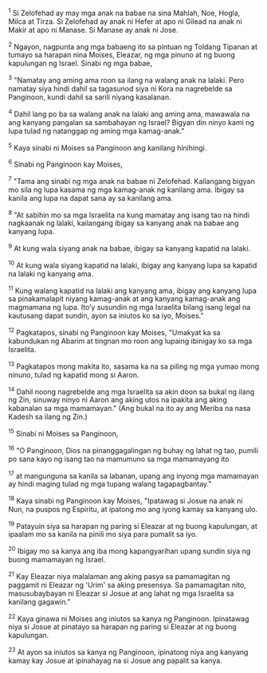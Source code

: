 <sup>1</sup>
Si Zelofehad ay may mga anak na babae na sina Mahlah, Noe, Hogla, Milca at Tirza. Si Zelofehad ay anak ni Hefer at apo ni Gilead na anak ni Makir at apo ni Manase. Si Manase ay anak ni Jose. 

<sup>2</sup>
Ngayon, nagpunta ang mga babaeng ito sa pintuan ng Toldang Tipanan at tumayo sa harapan nina Moises, Eleazar, ng mga pinuno at ng buong kapulungan ng Israel. Sinabi ng mga babae, 

<sup>3</sup>
"Namatay ang aming ama roon sa ilang na walang anak na lalaki. Pero namatay siya hindi dahil sa tagasunod siya ni Kora na nagrebelde sa Panginoon, kundi dahil sa sarili niyang kasalanan. 

<sup>4</sup>
Dahil lang po ba sa walang anak na lalaki ang aming ama, mawawala na ang kanyang pangalan sa sambahayan ng Israel? Bigyan din ninyo kami ng lupa tulad ng natanggap ng aming mga kamag-anak." 

<sup>5</sup>
Kaya sinabi ni Moises sa Panginoon ang kanilang hinihingi. 

<sup>6</sup>
Sinabi ng Panginoon kay Moises, 

<sup>7</sup>
"Tama ang sinabi ng mga anak na babae ni Zelofehad. Kailangang bigyan mo sila ng lupa kasama ng mga kamag-anak ng kanilang ama. Ibigay sa kanila ang lupa na dapat sana ay sa kanilang ama. 

<sup>8</sup>
"At sabihin mo sa mga Israelita na kung mamatay ang isang tao na hindi nagkaanak ng lalaki, kailangang ibigay sa kanyang anak na babae ang kanyang lupa. 

<sup>9</sup>
At kung wala siyang anak na babae, ibigay sa kanyang kapatid na lalaki. 

<sup>10</sup>
At kung wala siyang kapatid na lalaki, ibigay ang kanyang lupa sa kapatid na lalaki ng kanyang ama. 

<sup>11</sup>
Kung walang kapatid na lalaki ang kanyang ama, ibigay ang kanyang lupa sa pinakamalapit niyang kamag-anak at ang kanyang kamag-anak ang magmamana ng lupa. Itoʼy susundin ng mga Israelita bilang isang legal na kautusang dapat sundin, ayon sa iniutos ko sa iyo, Moises." 

<sup>12</sup>
Pagkatapos, sinabi ng Panginoon kay Moises, "Umakyat ka sa kabundukan ng Abarim at tingnan mo roon ang lupaing ibinigay ko sa mga Israelita. 

<sup>13</sup>
Pagkatapos mong makita ito, sasama ka na sa piling ng mga yumao mong ninuno, tulad ng kapatid mong si Aaron. 

<sup>14</sup>
Dahil noong nagrebelde ang mga Israelita sa akin doon sa bukal ng ilang ng Zin, sinuway ninyo ni Aaron ang aking utos na ipakita ang aking kabanalan sa mga mamamayan." (Ang bukal na ito ay ang Meriba na nasa Kadesh sa ilang ng Zin.) 

<sup>15</sup>
Sinabi ni Moises sa Panginoon, 

<sup>16</sup>
"O Panginoon, Dios na pinanggagalingan ng buhay ng lahat ng tao, pumili po sana kayo ng isang tao na mamumuno sa mga mamamayang ito 

<sup>17</sup>
at mangunguna sa kanila sa labanan, upang ang inyong mga mamamayan ay hindi maging tulad ng mga tupang walang tagapagbantay." 

<sup>18</sup>
Kaya sinabi ng Panginoon kay Moises, "Ipatawag si Josue na anak ni Nun, na puspos ng Espiritu, at ipatong mo ang iyong kamay sa kanyang ulo. 

<sup>19</sup>
Patayuin siya sa harapan ng paring si Eleazar at ng buong kapulungan, at ipaalam mo sa kanila na pinili mo siya para pumalit sa iyo. 

<sup>20</sup>
Ibigay mo sa kanya ang iba mong kapangyarihan upang sundin siya ng buong mamamayan ng Israel. 

<sup>21</sup>
Kay Eleazar niya malalaman ang aking pasya sa pamamagitan ng paggamit ni Eleazar ng 'Urim' sa aking presensya. Sa pamamagitan nito, masusubaybayan ni Eleazar si Josue at ang lahat ng mga Israelita sa kanilang gagawin." 

<sup>22</sup>
Kaya ginawa ni Moises ang iniutos sa kanya ng Panginoon. Ipinatawag niya si Josue at pinatayo sa harapan ng paring si Eleazar at ng buong kapulungan. 

<sup>23</sup>
At ayon sa iniutos sa kanya ng Panginoon, ipinatong niya ang kanyang kamay kay Josue at ipinahayag na si Josue ang papalit sa kanya.